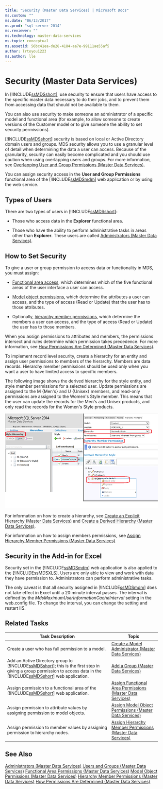 ```yaml
---
title: "Security (Master Data Services) | Microsoft Docs"
ms.custom: ""
ms.date: "06/13/2017"
ms.prod: "sql-server-2014"
ms.reviewer: ""
ms.technology: master-data-services
ms.topic: conceptual
ms.assetid: 56bc41ea-de28-4184-aa7e-99111ae55af5
author: lrtoyou1223
ms.author: lle
---
```

# Security (Master Data Services)
  In [!INCLUDE[ssMDSshort](../includes/ssmdsshort-md.md)], use security to ensure that users have access to the specific master data necessary to do their jobs, and to prevent them from accessing data that should not be available to them.

 You can also use security to make someone an administrator of a specific model and functional area (for example, to allow someone to create versions of the Customer model or to give someone the ability to set security permissions).

 [!INCLUDE[ssMDSshort](../includes/ssmdsshort-md.md)] security is based on local or Active Directory domain users and groups. MDS security allows you to use a granular level of detail when determining the data a user can access. Because of the granularity, security can easily become complicated and you should use caution when using overlapping users and groups. For more information, see [Overlapping User and Group Permissions &#40;Master Data Services&#41;](overlapping-user-and-group-permissions-master-data-services.md).

 You can assign security access in the **User and Group Permissions** functional area of the [!INCLUDE[ssMDSmdm](../includes/ssmdsmdm-md.md)] web application or by using the web service.

## Types of Users
 There are two types of users in [!INCLUDE[ssMDSshort](../includes/ssmdsshort-md.md)]:

-   Those who access data in the **Explorer** functional area.

-   Those who have the ability to perform administrative tasks in areas other than **Explorer**. These users are called [Administrators &#40;Master Data Services&#41;](../../2014/master-data-services/administrators-master-data-services.md).

## How to Set Security
 To give a user or group permission to access data or functionality in MDS, you must assign:

-   [Functional area access](../../2014/master-data-services/functional-area-permissions-master-data-services.md), which determines which of the five functional areas of the user interface a user can access.

-   [Model object permissions](../../2014/master-data-services/model-object-permissions-master-data-services.md), which determine the attributes a user can access, and the type of access (Read or Update) that the user has to those attributes.

-   Optionally, [hierarchy member permissions](../../2014/master-data-services/hierarchy-member-permissions-master-data-services.md), which determine the members a user can access, and the type of access (Read or Update) the user has to those members.

 When you assign permissions to attributes and members, the permissions intersect and rules determine which permission takes precedence. For more information, see [How Permissions Are Determined &#40;Master Data Services&#41;](../../2014/master-data-services/how-permissions-are-determined-master-data-services.md).

 To implement record level security, create a hierarchy for an entity and assign user permissions to members of the hierarchy. Members are data records.  Hierarchy member permissions should be used only when you want a user to have limited access to specific members.

 The following image shows the derived hierarchy for the style entity, and style member permissions for a selected user. Update permissions are assigned to the M {Men's} and U {Unisex} members, and read-only permissions are assigned to  the Women's Style member. This means that the user can update the records for the Men's and Unisex products, and only read the records for the Women's Style products.

 ![Style Derived Hierarchy and member permissions](../../2014/master-data-services/media/style-derived-hierarchy-mds.png "Style Derived Hierarchy and member permissions")

 For information on how to create a hierarchy, see [Create an Explicit Hierarchy &#40;Master Data Services&#41;](../../2014/master-data-services/create-an-explicit-hierarchy-master-data-services.md) and [Create a Derived Hierarchy &#40;Master Data Services&#41;](../../2014/master-data-services/create-a-derived-hierarchy-master-data-services.md).

 For information on how to assign members permissions, see [Assign Hierarchy Member Permissions &#40;Master Data Services&#41;](../../2014/master-data-services/assign-hierarchy-member-permissions-master-data-services.md)

## Security in the Add-in for Excel
 Security set in the [!INCLUDE[ssMDSmdm](../includes/ssmdsmdm-md.md)] web application is also applied to the [!INCLUDE[ssMDSXLS](../includes/ssmdsxls-md.md)]. Users are only able to view and work with data they have permission to. Administrators can perform administrative tasks.

 The only caveat is that all security assigned in [!INCLUDE[ssMDSmdm](../includes/ssmdsmdm-md.md)] does not take effect in Excel until a 20 minute interval passes. The interval is defined by the *MdsMaximumUserInformationCacheInterval* setting in the web.config file. To change the interval, you can change the setting and restart IIS.

## Related Tasks

|Task Description|Topic|
|----------------------|-----------|
|Create a user who has full permission to a model.|[Create a Model Administrator &#40;Master Data Services&#41;](../../2014/master-data-services/create-a-model-administrator-master-data-services.md)|
|Add an Active Directory group to [!INCLUDE[ssMDSshort](../includes/ssmdsshort-md.md)]; this is the first step in giving a group permission to access data in the [!INCLUDE[ssMDSshort](../includes/ssmdsshort-md.md)] web application.|[Add a Group &#40;Master Data Services&#41;](../../2014/master-data-services/add-a-group-master-data-services.md)|
|Assign permission to a functional area of the [!INCLUDE[ssMDSshort](../includes/ssmdsshort-md.md)] web application.|[Assign Functional Area Permissions &#40;Master Data Services&#41;](../../2014/master-data-services/assign-functional-area-permissions-master-data-services.md)|
|Assign permission to attribute values by assigning permission to model objects.|[Assign Model Object Permissions &#40;Master Data Services&#41;](../../2014/master-data-services/assign-model-object-permissions-master-data-services.md)|
|Assign permission to member values by assigning permission to hierarchy nodes.|[Assign Hierarchy Member Permissions &#40;Master Data Services&#41;](../../2014/master-data-services/assign-hierarchy-member-permissions-master-data-services.md)|

## See Also
 [Administrators &#40;Master Data Services&#41;](../../2014/master-data-services/administrators-master-data-services.md) 
 [Users and Groups &#40;Master Data Services&#41;](../../2014/master-data-services/users-and-groups-master-data-services.md) 
 [Functional Area Permissions &#40;Master Data Services&#41;](../../2014/master-data-services/functional-area-permissions-master-data-services.md) 
 [Model Object Permissions &#40;Master Data Services&#41;](../../2014/master-data-services/model-object-permissions-master-data-services.md) 
 [Hierarchy Member Permissions &#40;Master Data Services&#41;](../../2014/master-data-services/hierarchy-member-permissions-master-data-services.md) 
 [How Permissions Are Determined &#40;Master Data Services&#41;](../../2014/master-data-services/how-permissions-are-determined-master-data-services.md)


